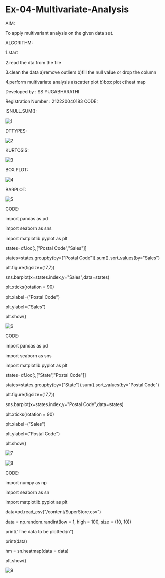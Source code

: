 # Ex-04-Multivariate-Analysis

AIM:

To apply multivariant analysis on the given data set.

ALGORITHM:

1.start

2.read the dta from the file

3.clean the data a)remove outliers b)fill the null value or drop the column

4.perform multivariate analysis a)scatter plot b)box plot c)heat map

Developed by : SS YUGABHARATHI

Registration Number : 212220040183
CODE:

ISNULL.SUM():


![1](https://user-images.githubusercontent.com/95409048/192733644-a78fc354-c4f3-4ad1-a8cb-b88100f9930b.png)

DTTYPES:

![2](https://user-images.githubusercontent.com/95409048/192734095-fcca8e32-75d2-4b76-aebf-38213cb2fe7b.png)

KURTOSIS:

![3](https://user-images.githubusercontent.com/95409048/192734186-2dc2bc8d-7dc7-4775-84ee-cbbe5c8e89d3.png)

BOX PLOT:

![4](https://user-images.githubusercontent.com/95409048/192734315-f72e5044-6054-4fdb-aedb-8d63ac261762.png)

BARPLOT:

![5](https://user-images.githubusercontent.com/95409048/192734419-b911880d-bdfe-421c-bdb5-040c609d1ae2.png)

CODE:

import pandas as pd

import seaborn as sns

import matplotlib.pyplot as plt

states=df.loc[:,["Postal Code","Sales"]]

states=states.groupby(by=["Postal Code"]).sum().sort_values(by="Sales")

plt.figure(figsize=(17,7))

sns.barplot(x=states.index,y="Sales",data=states)

plt.xticks(rotation = 90)

plt.xlabel=("Postal Code")

plt.ylabel=("Sales")

plt.show()

![6](https://user-images.githubusercontent.com/95409048/192734667-61668901-a16e-40c2-bd66-20d775f9300d.png)

CODE:

import pandas as pd

import seaborn as sns 

import matplotlib.pyplot as plt

states=df.loc[:,["State","Postal Code"]]

states=states.groupby(by=["State"]).sum().sort_values(by="Postal Code")

plt.figure(figsize=(17,7))

sns.barplot(x=states.index,y="Postal Code",data=states)

plt.xticks(rotation = 90)

plt.xlabel=("Sales")

plt.ylabel=("Postal Code")

plt.show()

![7](https://user-images.githubusercontent.com/95409048/192735036-3d5e6620-6e41-401f-9192-dd33f7fd73e5.png)

![8](https://user-images.githubusercontent.com/95409048/192735092-22b6f664-068f-4757-8c9c-55edb3069e81.png)

CODE:

import numpy as np

import seaborn as sn

import matplotlib.pyplot as plt

data=pd.read_csv("/content/SuperStore.csv")

data = np.random.randint(low = 1, high = 100, size = (10, 10))

print("The data to be plotted:\n")

print(data)

hm = sn.heatmap(data = data)

plt.show()

![9](https://user-images.githubusercontent.com/95409048/192735217-0c4e8d82-0b6f-4ba1-b604-332e2e4eba75.png)


